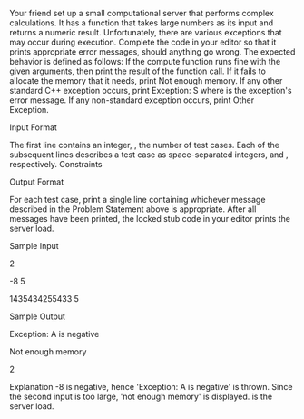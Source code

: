 Your friend set up a small computational server that performs complex calculations. 
It has a function that takes  large numbers as its input and returns a numeric result. Unfortunately, there are various exceptions that may occur during execution.
Complete the code in your editor so that it prints appropriate error messages, should anything go wrong. The expected behavior is defined as follows:
If the compute function runs fine with the given arguments, then print the result of the function call.
If it fails to allocate the memory that it needs, print Not enough memory.
If any other standard C++ exception occurs, print Exception: S where  is the exception's error message.
If any non-standard exception occurs, print Other Exception.

Input Format

The first line contains an integer, , the number of test cases. 
Each of the  subsequent lines describes a test case as  space-separated integers,  and , respectively.
Constraints
 

Output Format

For each test case, print a single line containing whichever message described in the Problem Statement above is appropriate. After all messages have been printed, the locked stub code in your editor prints the server load.

Sample Input

2

-8 5

1435434255433 5

Sample Output

Exception: A is negative

Not enough memory

2

Explanation
-8 is negative, hence 'Exception: A is negative' is thrown. Since the second input is too large, 'not enough memory' is displayed.  is the server load.
